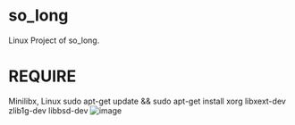 # so_long
Linux Project of so_long.

# REQUIRE
Minilibx, Linux
sudo apt-get update && sudo apt-get install xorg libxext-dev zlib1g-dev libbsd-dev
![image](https://github.com/FunghiFannoBene/so_long/assets/119907315/f04a70c5-3c4c-4557-9ebb-1e1a4560843e)
